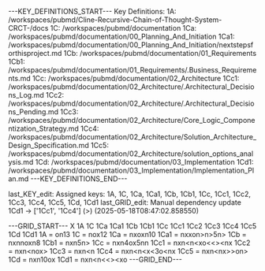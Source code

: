 ---KEY_DEFINITIONS_START---
Key Definitions:
1A: /workspaces/pubmd/Cline-Recursive-Chain-of-Thought-System-CRCT-/docs
1C: /workspaces/pubmd/documentation
1Ca: /workspaces/pubmd/documentation/00_Planning_And_Initiation
1Ca1: /workspaces/pubmd/documentation/00_Planning_And_Initiation/nextstepsforthisproject.md
1Cb: /workspaces/pubmd/documentation/01_Requirements
1Cb1: /workspaces/pubmd/documentation/01_Requirements/.Business_Requirements.md
1Cc: /workspaces/pubmd/documentation/02_Architecture
1Cc1: /workspaces/pubmd/documentation/02_Architecture/.Architectural_Decisions_Log.md
1Cc2: /workspaces/pubmd/documentation/02_Architecture/.Architectural_Decisions_Pending.md
1Cc3: /workspaces/pubmd/documentation/02_Architecture/Core_Logic_Componentization_Strategy.md
1Cc4: /workspaces/pubmd/documentation/02_Architecture/Solution_Architecture_Design_Specification.md
1Cc5: /workspaces/pubmd/documentation/02_Architecture/solution_options_analysis.md
1Cd: /workspaces/pubmd/documentation/03_Implementation
1Cd1: /workspaces/pubmd/documentation/03_Implementation/Implementation_Plan.md
---KEY_DEFINITIONS_END---

last_KEY_edit: Assigned keys: 1A, 1C, 1Ca, 1Ca1, 1Cb, 1Cb1, 1Cc, 1Cc1, 1Cc2, 1Cc3, 1Cc4, 1Cc5, 1Cd, 1Cd1
last_GRID_edit: Manual dependency update 1Cd1 -> ['1Cc1', '1Cc4'] (>) (2025-05-18T08:47:02.858550)

---GRID_START---
X 1A 1C 1Ca 1Ca1 1Cb 1Cb1 1Cc 1Cc1 1Cc2 1Cc3 1Cc4 1Cc5 1Cd 1Cd1
1A = on13
1C = nox12
1Ca = nxoxn10
1Ca1 = nxxon>n>5n>
1Cb = nxnnoxn8
1Cb1 = nxn<xon>5n>
1Cc = nxn4ox5nn
1Cc1 = nxn<n<xo<<><nx
1Cc2 = nxn<n<x>ox><n>
1Cc3 = nxn<n<x><o><n>
1Cc4 = nxn<n<x<3o<nx
1Cc5 = nxn<n<x>x>>on>
1Cd = nxn10ox
1Cd1 = nxn<n<n><<><xo
---GRID_END---
